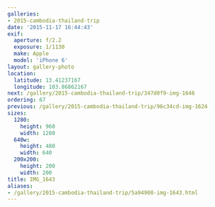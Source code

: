 ```yaml
---
galleries:
- 2015-cambodia-thailand-trip
date: '2015-11-17 16:44:43'
exif:
  aperture: f/2.2
  exposure: 1/1130
  make: Apple
  model: 'iPhone 6'
layout: gallery-photo
location:
  latitude: 13.41237167
  longitude: 103.86862167
next: /gallery/2015-cambodia-thailand-trip/347d0f9-img-1646
ordering: 67
previous: /gallery/2015-cambodia-thailand-trip/96c34cd-img-1624
sizes:
  1280:
    height: 960
    width: 1280
  640w:
    height: 480
    width: 640
  200x200:
    height: 200
    width: 200
title: IMG_1643
aliases:
- /gallery/2015-cambodia-thailand-trip/5a94908-img-1643.html
---
```

